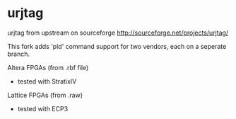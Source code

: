 urjtag
======

urjtag from upstream on sourceforge http://sourceforge.net/projects/urjtag/

This fork adds 'pld' command support for two vendors, each on a seperate branch.

Altera FPGAs (from .rbf file) 
* tested with StratixIV

Lattice FPGAs (from .raw) 
* tested with ECP3

